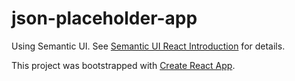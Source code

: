 # json-placeholder-app

Using Semantic UI. See [Semantic UI React Introduction](https://react.semantic-ui.com/introduction) for details.

This project was bootstrapped with [Create React App](https://github.com/facebookincubator/create-react-app).
